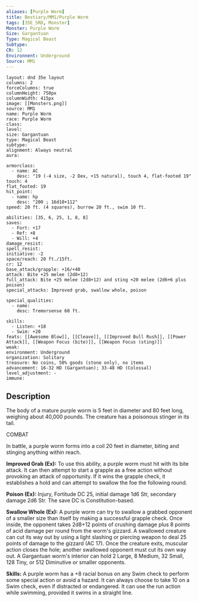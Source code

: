 ```yaml
---
aliases: [Purple Worm]
title: Bestiary/MM1/Purple Worm
tags: [35E_SRD, Monster]
Monster: Purple Worm
Size: Gargantuan
Type: Magical Beast
Subtype: 
CR: 12
Environnent: Underground
Source: MM1
---
```


```statblock
layout: dnd 35e layout
columns: 2
forceColumns: true
columnHeight: 750px
columnWidth: 415px
image: [[Monsters.png]]
source: MM1
name: Purple Worm
race: Purple Worm
class: 
level: 
size: Gargantuan
type: Magical Beast
subtype: 
alignment: Always neutral
aura: 

armorclass:
  - name: AC
    desc: "19 (-4 size, -2 Dex, +15 natural), touch 4, flat-footed 19"
touch: 4
flat_footed: 19
hit_point:
  - name: hp
    desc: "200 ; 16d10+112"
speed: 20 ft. (4 squares), burrow 20 ft., swim 10 ft.

abilities: [35, 6, 25, 1, 8, 8]
saves:
  - Fort: +17
  - Ref: +8
  - Will: +4
damage_resist: 
spell_resist: 
initiative: -2
space/reach: 20 ft./15ft.
cr: 12
base_attack/grapple: +16/+40
attack: Bite +25 melee (2d8+12)
full_attack: Bite +25 melee (2d8+12) and sting +20 melee (2d6+6 plus poison)
special_attacks: Improved grab, swallow whole, poison

special_qualities:
  - name: 
    desc: Tremorsense 60 ft.

skills:
  - Listen: +18
  - Swim: +20
feats: [[Awesome Blow]], [[Cleave]], [[Improved Bull Rush]], [[Power Attack]], [[Weapon Focus (bite)]], [[Weapon Focus (sting)]]
weak: 
environment: Underground
organization: Solitary
treasure: No coins, 50% goods (stone only), no items
advancement: 16-32 HD (Gargantuan); 33-48 HD (Colossal)
level_adjustment: -
immune: 
```

## Description

<p>The body of a mature purple worm is 5 feet in diameter and 80 feet long, weighing about 40,000 pounds. The creature has a poisonous stinger in its tail.</p>
<p>COMBAT</p>
<p>In battle, a purple worm forms into a coil 20 feet in diameter, biting and stinging anything within reach.</p>
<p>
            <b>Improved Grab (Ex):</b> To use this ability, a purple worm must hit with its bite attack. It can then attempt to start a grapple as a free action without provoking an attack of opportunity. If it wins the grapple check, it establishes a hold and can attempt to swallow the foe the following round.</p>
<p>
            <b>Poison (Ex):</b> Injury, Fortitude DC 25, initial damage 1d6 Str, secondary damage 2d6 Str. The save DC is Constitution-based.</p>
<p>
            <b>Swallow Whole (Ex):</b> A purple worm can try to swallow a grabbed opponent of a smaller size than itself by making a successful grapple check. Once inside, the opponent takes 2d8+12 points of crushing damage plus 8 points of acid damage per round from the worm's gizzard. A swallowed creature can cut its way out by using a light slashing or piercing weapon to deal 25 points of damage to the gizzard (AC 17). Once the creature exits, muscular action closes the hole; another swallowed opponent must cut its own way out. A Gargantuan worm's interior can hold 2 Large, 8 Medium, 32 Small, 128 Tiny, or 512 Diminutive or smaller opponents.</p>
<p>
            <b>Skills:</b> A purple worm has a +8 racial bonus on any Swim check to perform some special action or avoid a hazard. It can always choose to take 10 on a Swim check, even if distracted or endangered. It can use the run action while swimming, provided it swims in a straight line.</p>